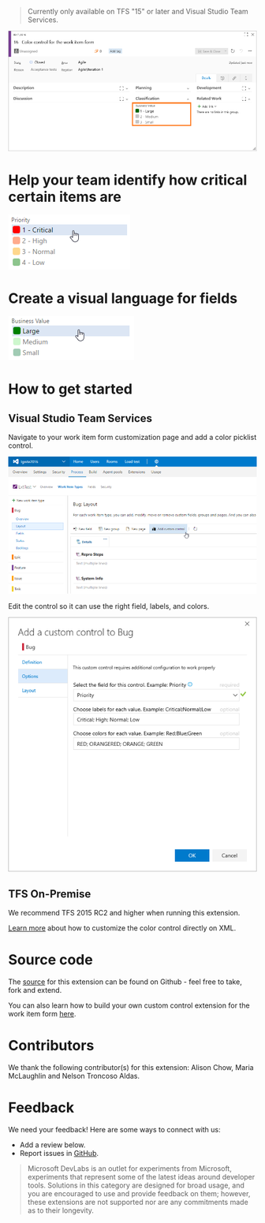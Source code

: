 > Currently only available on TFS "15" or later and Visual Studio Team Services. 

![Work item form](img/form.png)

# Help your team identify how critical certain items are
![Priority](img/priority.png)

# Create a visual language for fields
![Business Value](img/businessValue.png)

# How to get started
## Visual Studio Team Services

Navigate to your work item form customization page and add a color picklist control.

![Layout Customization](img/layoutCustomization.png)

Edit the control so it can use the right field, labels, and colors.

![Configuration](img/configuration.png)

## TFS On-Premise 

We recommend TFS 2015 RC2 and higher when running this extension.

[Learn more](https://github.com/Microsoft/vsts-extension-color-control/blob/master/README.md) about how to customize the color control directly on XML.

# Source code 

The [source](https://github.com/Microsoft/vsts-extension-color-control) for this extension can be found on Github - feel free to take, fork and extend. 

You can also learn how to build your own custom control extension for the work item form [here](https://www.visualstudio.com/en-us/docs/integrate/extensions/develop/custom-control). 

# Contributors

We thank the following contributor(s) for this extension: Alison Chow, Maria McLaughlin and Nelson Troncoso Aldas. 

# Feedback 

We need your feedback! Here are some ways to connect with us:

* Add a review below.
* Report issues in [GitHub](https://github.com/Microsoft/vsts-extension-color-control/issues).

> Microsoft DevLabs is an outlet for experiments from Microsoft, experiments that represent some of the latest ideas around developer tools. Solutions in this category are designed for broad usage, and you are encouraged to use and provide feedback on them; however, these extensions are not supported nor are any commitments made as to their longevity.